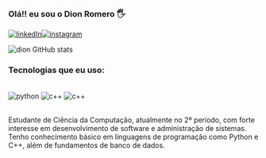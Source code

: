 


### Olá!! eu sou o Dion Romero 🖐️

[![linkedIn](https://img.shields.io/badge/LinkedIn-0077B5?style=for-the-badge&logo=linkedin&logoColor=white)](https://linkedin.com/in/dion-romero-347643296)[![instagram](https://img.shields.io/badge/Instagram-E4405F?style=for-the-badge&logo=instagram&logoColor=white)](https://www.instagram.com/dion_alcantara/)

![dion GitHub stats](https://github-readme-stats.vercel.app/api?username=dionromero&show_icons=true&theme=dark)

### Tecnologias que eu uso:

<div style="display inline_block"><br/>
<img aling="center" alt="python" src=https://img.shields.io/badge/Python-14354C?style=for-the-badge&logo=python&logoColor=white>
<img aling="center" alt="c++" src=https://img.shields.io/badge/C%2B%2B-00599C?style=for-the-badge&logo=c%2B%2B&logoColor=white>
<img aling="center" alt="c++" src=https://img.shields.io/badge/C-00599C?style=for-the-badge&logo=c&logoColor=white>
</div><br/>

Estudante de Ciência da Computação, atualmente no 2º período, com forte interesse em desenvolvimento de software e administração de sistemas. Tenho conhecimento básico em linguagens de programação como Python e C++, além de fundamentos de banco de dados.

